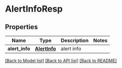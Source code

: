 # AlertInfoResp

## Properties
Name | Type | Description | Notes
------------ | ------------- | ------------- | -------------
**alert_info** | [**AlertInfo**](AlertInfo.md) | alert info | 

[[Back to Model list]](../README.md#documentation-for-models) [[Back to API list]](../README.md#documentation-for-api-endpoints) [[Back to README]](../README.md)



